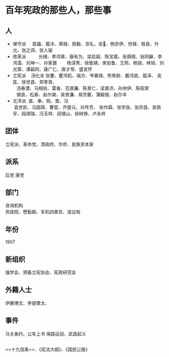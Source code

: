 # 百年宪政的那些人，那些事

## 人 
* 保守派
     慈禧、载沣、荣禄、刚毅、崇礼、奕、杨崇伊、世铎、铁良、升允、张之洞、张人骏    
* 改革派       
    光绪、李鸿章、康有为、梁启超、陈宝箴、张荫桓、翁同龢、李鸿藻、刘坤一、孙家鼐               
    杨深秀、徐致靖、宋伯鲁、王照、杨锐、林旭、刘光第、谭嗣同、康广仁、唐才常、盛宣怀  
* 立宪派
    汤化龙 张蹇、瞿鸿机、端方、岑春煊、熊希龄、戴鸿慈、载泽、 奕匡、徐世昌、郑孝胥、  
    汤寿潜、马相伯、雷奋、范源濂、陈景仁、梁善济、孙哄伊、陈昭常   
    锡良、松寿、赵尔巽、吴景濂、易宗夔、蒲殿俊、赵尔丰   
* 北洋派
  直、奉、皖、晋、冯    
  袁世凯、冯国璋、曹锟、齐燮元、孙传芳、	张作霖、张学良、张宗昌、吴佩孚、段祺瑞、冯玉祥、阎锡山、徐树铮、卢永祥
  
## 团体

立宪派、革命党、清政府、华侨、民族资本家

## 派系
   后党 康党

## 部门
 咨询机构  
 资政院、懋勤殿、军机四章京、谘议局
 
## 年份 

   1907

## 新组织
 强学会、预备立宪协会、宪政研究会
## 外籍人士
伊藤博文、李提摩太、
## 事件
马关条约、公车上书
保路运动、武昌起义

## 
<<十九信条>>、《宪法大纲》、《国民公报》
